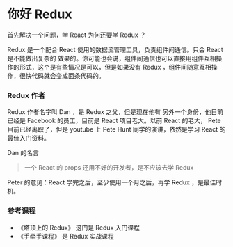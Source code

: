 # 你好 Redux

首先解决一个问题，学 React 为何还要学 Redux ？

Redux 是一个配合 React 使用的数据流管理工具，负责组件间通信。只会 React 是不能做出复杂的 效果的。你可能也会说，组件间通信也可以直接用组件互相操作的形式，这个是有些情况是可以，但是如果没有 Redux ，组件间随意互相操作，很快代码就会变成面条代码的。

### Redux 作者

Redux 作者名字叫 Dan ，是 Redux 之父，但是现在他有 另外一个身份，他目前已经是 Facebook 的员工，目前是 React 项目老大。以前 React 的老大， Pete 目前已经离职了，但是 youtube 上 Pete Hunt 同学的演讲，依然是学习 React 的最佳入门资料。

Dan 的名言

> 一个 React 的 props 还用不好的开发者，是不应该去学 Redux

Peter 的意见：React 学完之后，至少使用一个月之后，再学 Redux ，是最佳时机。

### 参考课程

- 《塔顶上的 Redux》 这门是 Redux 入门课程
- 《手牵手课程》 是 Redux 实战课程
